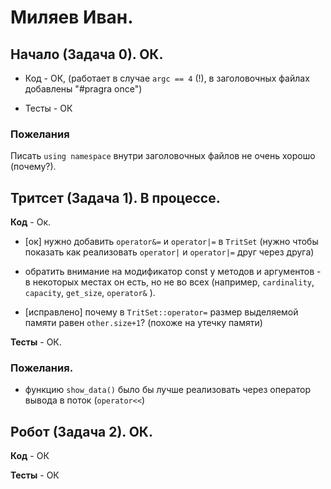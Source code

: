 # Миляев Иван.

## Начало (Задача 0). ОК.

- Код - ОК, (работает в случае `argc == 4` (!), в заголовочных файлах добавлены "#pragra once")

- Тесты - ОК

### Пожелания

Писать `using namespace` внутри заголовочных файлов не очень хорошо (почему?).

## Тритсет (Задача 1). В процессе.

**Код** - Ок.

- [ок] нужно добавить `operator&=` и `operator|=` в `TritSet` (нужно чтобы показать как реализовать `operator|` и `operator|=` друг через друга)

- обратить внимание на модификатор const  у методов и аргументов - в некоторых местах он есть, но не во всех (например, `cardinality`, `capacity`, `get_size`, `operator&` ).

- [исправлено] почему в `TritSet::operator=` размер выделяемой памяти равен `other.size+1`? (похоже на утечку памяти)

**Тесты** - ОК.

### Пожелания.

- функцию `show_data()` было бы лучше реализовать через оператор вывода в поток (`operator<<`) 

## Робот (Задача 2). ОК.

**Код** - ОК

**Тесты** - ОК
